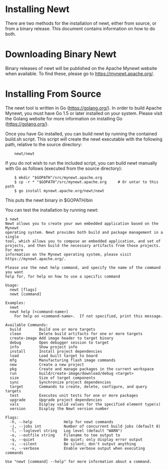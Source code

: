 # Installing Newt

There are two methods for the installation of newt, either from source, or
from a binary release.  This document contains information on how to do both.

# Downloading Binary Newt

Binary releases of newt will be published on the Apache Mynewt website
when available.  To find these, please go to https://mynewt.apache.org/.

# Installing From Source

The newt tool is written in Go (https://golang.org/).  In order to build Apache
Mynewt, you must have Go 1.5 or later installed on your system.  Please visit
the Golang website for more information on installing Go (https://golang.org/).

Once you have Go installed, you can build newt by running the contained
build.sh script.  This script will create the newt executable with the
following path, relative to the source directory:

```no-highlight
    newt/newt
```

If you do not wish to run the included script, you can build newt manually with Go as follows (executed from the source directory):

```no-highlight
    $ mkdir "$GOPATH"/src/mynewt.apache.org
    $ cp -r * "$GOPATH"/src/mynewt.apache.org     # Or untar to this path
    $ go install mynewt.apache.org/newt/newt
```

This puts the newt binary in $GOPATH/bin

You can test the installation by running newt:

```no-highlight
$ newt
Newt allows you to create your own embedded application based on the Mynewt 
operating system. Newt provides both build and package management in a single 
tool, which allows you to compose an embedded application, and set of 
projects, and then build the necessary artifacts from those projects. For more 
information on the Mynewt operating system, please visit 
https://mynewt.apache.org/. 

Please use the newt help command, and specify the name of the command you want 
help for, for help on how to use a specific command

Usage:
  newt [flags]
  newt [command]

Examples:
  newt
  newt help [<command-name>]
    For help on <command-name>.  If not specified, print this message.

Available Commands:
  build        Build one or more targets
  clean        Delete build artifacts for one or more targets
  create-image Add image header to target binary
  debug        Open debugger session to target
  info         Show project info
  install      Install project dependencies
  load         Load built target to board
  mfg          Manufacturing flash image commands
  new          Create a new project
  pkg          Create and manage packages in the current workspace
  run          build/create-image/download/debug <target>
  size         Size of target components
  sync         Synchronize project dependencies
  target       Commands to create, delete, configure, and query targets
  test         Executes unit tests for one or more packages
  upgrade      Upgrade project dependencies
  vals         Display valid values for the specified element type(s)
  version      Display the Newt version number

Flags:
  -h, --help              Help for newt commands
  -j, --jobs int          Number of concurrent build jobs (default 8)
  -l, --loglevel string   Log level (default "WARN")
  -o, --outfile string    Filename to tee output to
  -q, --quiet             Be quiet; only display error output
  -s, --silent            Be silent; don't output anything
  -v, --verbose           Enable verbose output when executing commands

Use "newt [command] --help" for more information about a command.


```
